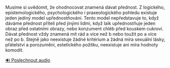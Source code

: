 
Musíme si uvědomit, že ohodnocovat znamená dávat přednost. Z logického, epistemologického, psychologického i praxeologického pohledu existuje jeden jediný model upřednostňování. Tento model nepředstavuje to, když dáváme přednost příteli před jinými lidmi, když laik upřednostňuje jeden obraz před ostatními obrazy, nebo konzument chléb před kouskem cukroví. Dávat přednost vždy znamená mít rád a více než b nebo toužit po a více než po b. Stejně jako neexistuje žádné kritérium a žádná míra sexuální lásky, přátelství a porozumění, estetického požitku, neexistuje ani míra hodnoty komodit.

[🔊 Poslechnout audio](/data/7-paragraphs/audio/chapter_42/para_002-Musme-si-uvdomit-e-ohodnocovat-znamen-dvat-p.mp3)
